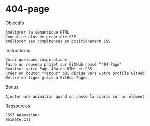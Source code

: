 # 404-page

Objectifs

    Améliorer la sémantique HTML
    Connaître plus de propriété CSS
    Améliorer ses compétences en positionement CSS

Instructions

    Voici quelques inspirations
    Faire un nouveau projet sur GitHub nommé "404 Page"
    Réaliser votre Page 404 en HTML et CSS
    Créer un bouton "retour" qui dirige vers votre profile GitHub
    Mettre en ligne grâce à GitHub Pages

Bonus

    Ajouter une animation quand on passe la souris sur un élément

Ressources

    CSS3 Animations
    animate.css
